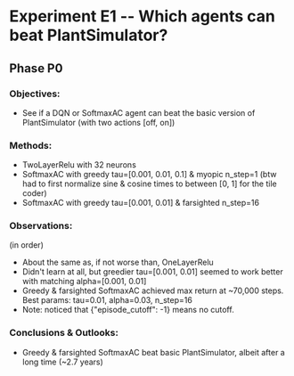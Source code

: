#  Experiment E1 -- Which agents can beat PlantSimulator?
##  Phase P0
### Objectives: 
- See if a DQN or SoftmaxAC agent can beat the basic version of PlantSimulator (with two actions [off, on])
### Methods: 
- TwoLayerRelu with 32 neurons
- SoftmaxAC with greedy tau=[0.001, 0.01, 0.1] & myopic n_step=1 
(btw had to first normalize sine & cosine times to between [0, 1] for the tile coder)
- SoftmaxAC with greedy tau=[0.001, 0.01] & farsighted n_step=16
### Observations: 
(in order)
- About the same as, if not worse than, OneLayerRelu
- Didn't learn at all, but greedier tau=[0.001, 0.01] seemed to work better with matching alpha=[0.001, 0.01]
- Greedy & farsighted SoftmaxAC achieved max return at ~70,000 steps. Best params: tau=0.01, alpha=0.03, n_step=16
- Note: noticed that {"episode_cutoff": -1} means no cutoff.
### Conclusions & Outlooks: 
- Greedy & farsighted SoftmaxAC beat basic PlantSimulator, albeit after a long time (~2.7 years)